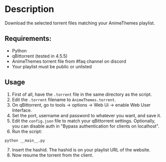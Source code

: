 # Description
Download the selected torrent files matching your AnimeThemes playlist.

## **Requirements:**
* Python
* qBittorrent (tested in 4.5.5)
* AnimeThemes torrent file from #faq channel on discord
* Your playlist must be public or unlisted

## Usage
1. First of all, have the `.torrent` file in the same directory as the script.
2. Edit the `.torrent` filename to `AnimeThemes.torrent`.
3. On qBittorrent, go to tools -> options -> Web Ui -> enable Web User Interface.
4. Set the port, username and password to whatever you want, and save it.
5. Edit the `config.json` file to match your qBittorrent settings. Optionally, you can disable auth in "Bypass authentication for clients on localhost".
6. Run the script:

```
python __main__.py
```

7. Insert the hashid. The hashid is on your playlist URL of the website.
8. Now resume the torrent from the client.